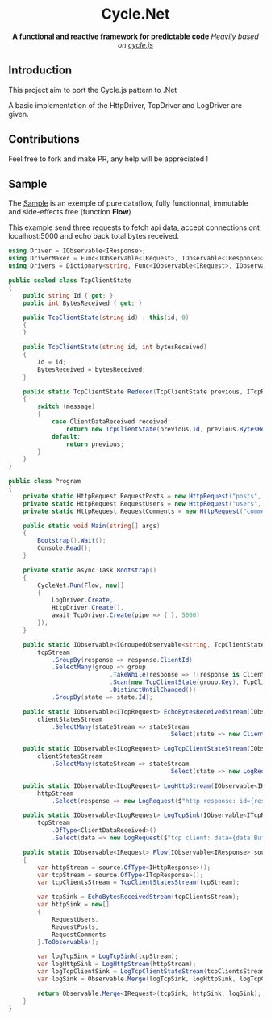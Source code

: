 <h1 align="center">Cycle.Net</h1>

<div align="center">
  <strong>A functional and reactive framework for predictable code</strong>
  <i>Heavily based on <a href="https://github.com/cyclejs/cyclejs">cycle.js</a></i>
</div>

## Introduction
This project aim to port the Cycle.js pattern to .Net

A basic implementation of the HttpDriver, TcpDriver and LogDriver are given.

## Contributions
Feel free to fork and make PR, any help will be appreciated !

## Sample
 The [Sample](https://github.com/hussein-aitlahcen/cyclenet/tree/master/Cycle.Net.Sample) is an exemple of pure dataflow, fully functionnal, immutable and side-effects free (function **Flow**)

This example send three requests to fetch api data, accept connections ont localhost:5000 and echo back total bytes received.
```csharp
using Driver = IObservable<IResponse>;
using DriverMaker = Func<IObservable<IRequest>, IObservable<IResponse>>;
using Drivers = Dictionary<string, Func<IObservable<IRequest>, IObservable<IResponse>>>;

public sealed class TcpClientState
{
    public string Id { get; }
    public int BytesReceived { get; }

    public TcpClientState(string id) : this(id, 0)
    {
    }

    public TcpClientState(string id, int bytesReceived)
    {
        Id = id;
        BytesReceived = bytesReceived;
    }

    public static TcpClientState Reducer(TcpClientState previous, ITcpResponse message)
    {
        switch (message)
        {
            case ClientDataReceived received:
                return new TcpClientState(previous.Id, previous.BytesReceived + received.Buffer.ReadableBytes);
            default:
                return previous;
        }
    }
}

public class Program
{
    private static HttpRequest RequestPosts = new HttpRequest("posts", "https://jsonplaceholder.typicode.com/posts");
    private static HttpRequest RequestUsers = new HttpRequest("users", "https://jsonplaceholder.typicode.com/users");
    private static HttpRequest RequestComments = new HttpRequest("comments", "https://jsonplaceholder.typicode.com/comments");

    public static void Main(string[] args)
    {
        Bootstrap().Wait();
        Console.Read();
    }

    private static async Task Bootstrap()
    {
        CycleNet.Run(Flow, new[]
        {
            LogDriver.Create,
            HttpDriver.Create(),
            await TcpDriver.Create(pipe => { }, 5000)
        });
    }

    public static IObservable<IGroupedObservable<string, TcpClientState>> TcpClientStatesStream(IObservable<ITcpResponse> tcpStream) =>
        tcpStream
            .GroupBy(response => response.ClientId)
            .SelectMany(group => group
                            .TakeWhile(response => !(response is ClientDisconnected))
                            .Scan(new TcpClientState(group.Key), TcpClientState.Reducer)
                            .DistinctUntilChanged())
            .GroupBy(state => state.Id);

    public static IObservable<ITcpRequest> EchoBytesReceivedStream(IObservable<IObservable<TcpClientState>> clientStatesStream) =>
        clientStatesStream
            .SelectMany(stateStream => stateStream
                                            .Select(state => new ClientDataSend(state.Id, Encoding.UTF8.GetBytes($"bytes received: {state.BytesReceived.ToString()}"))));

    public static IObservable<ILogRequest> LogTcpClientStateStream(IObservable<IObservable<TcpClientState>> clientStatesStream) =>
        clientStatesStream
            .SelectMany(stateStream => stateStream
                                            .Select(state => new LogRequest($"tcp client: id={state.Id}, bytesReceived={state.BytesReceived}")));

    public static IObservable<ILogRequest> LogHttpStream(IObservable<IHttpResponse> httpStream) =>
        httpStream
            .Select(response => new LogRequest($"http response: id={response.Origin.Id}"));

    public static IObservable<ILogRequest> LogTcpSink(IObservable<ITcpResponse> tcpStream) =>
        tcpStream
            .OfType<ClientDataReceived>()
            .Select(data => new LogRequest($"tcp client: data={data.Buffer.ToString()}"));

    public static IObservable<IRequest> Flow(IObservable<IResponse> source)
    {
        var httpStream = source.OfType<IHttpResponse>();
        var tcpStream = source.OfType<ITcpResponse>();
        var tcpClientsStream = TcpClientStatesStream(tcpStream);

        var tcpSink = EchoBytesReceivedStream(tcpClientsStream);
        var httpSink = new[]
        {
            RequestUsers,
            RequestPosts,
            RequestComments
        }.ToObservable();

        var logTcpSink = LogTcpSink(tcpStream);
        var logHttpSink = LogHttpStream(httpStream);
        var logTcpClientSink = LogTcpClientStateStream(tcpClientsStream);
        var logSink = Observable.Merge(logTcpSink, logHttpSink, logTcpClientSink);

        return Observable.Merge<IRequest>(tcpSink, httpSink, logSink);
    }
}
```
